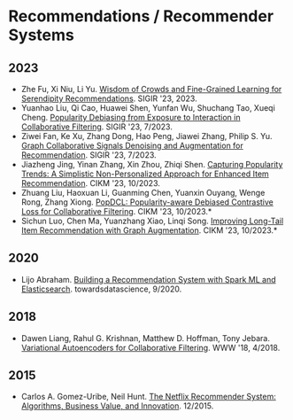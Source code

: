 # Recommendations / Recommender Systems

## 2023
- Zhe Fu, Xi Niu, Li Yu. [Wisdom of Crowds and Fine-Grained Learning for Serendipity Recommendations](https://dl.acm.org/doi/10.1145/3539618.3591787). SIGIR '23, 2023.
- Yuanhao Liu, Qi Cao, Huawei Shen, Yunfan Wu, Shuchang Tao, Xueqi Cheng. [Popularity Debiasing from Exposure to Interaction in Collaborative Filtering](https://dl.acm.org/doi/10.1145/3539618.3591947). SIGIR '23, 7/2023.
- Ziwei Fan, Ke Xu, Zhang Dong, Hao Peng, Jiawei Zhang, Philip S. Yu. [Graph Collaborative Signals Denoising and Augmentation for Recommendation](https://dl.acm.org/doi/10.1145/3539618.3591994). SIGIR '23, 7/2023.
- Jiazheng Jing, Yinan Zhang, Xin Zhou, Zhiqi Shen. [Capturing Popularity Trends: A Simplistic Non-Personalized Approach for Enhanced Item Recommendation](https://dl.acm.org/doi/10.1145/3583780.3614801). CIKM '23, 10/2023.
- Zhuang Liu, Haoxuan Li, Guanming Chen, Yuanxin Ouyang, Wenge Rong, Zhang Xiong. [PopDCL: Popularity-aware Debiased Contrastive Loss for Collaborative Filtering](https://dl.acm.org/doi/10.1145/3583780.3615009). CIKM '23, 10/2023.*
- Sichun Luo, Chen Ma, Yuanzhang Xiao, Linqi Song. [Improving Long-Tail Item Recommendation with Graph Augmentation](https://dl.acm.org/doi/10.1145/3583780.3614929). CIKM '23, 10/2023.*

## 2020
- Lijo Abraham. [Building a Recommendation System with Spark ML and Elasticsearch](https://towardsdatascience.com/building-a-recommendation-system-with-spark-ml-and-elasticsearch-abbd0fb59454). towardsdatascience, 9/2020.

## 2018
- Dawen Liang, Rahul G. Krishnan, Matthew D. Hoffman, Tony Jebara. [Variational Autoencoders for Collaborative Filtering](https://dl.acm.org/doi/10.1145/3178876.3186150). WWW '18, 4/2018.

## 2015
- Carlos A. Gomez-Uribe, Neil Hunt. [The Netflix Recommender System: Algorithms, Business Value, and Innovation](https://dl.acm.org/doi/10.1145/2843948). 12/2015.